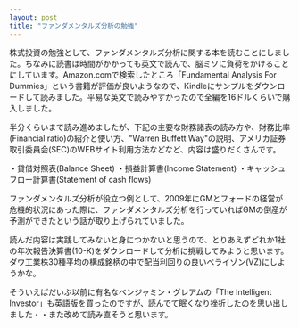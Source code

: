 ```yaml
---
layout: post
title: "ファンダメンタルズ分析の勉強"
---
```

株式投資の勉強として、ファンダメンタルズ分析に関する本を読むことにしました。ちなみに読書は時間がかかっても英文で読んで、脳ミソに負荷をかけることにしています。Amazon.comで検索したところ「Fundamental Analysis For Dummies」という書籍が評価が良いようなので、Kindleにサンプルをダウンロードして読みました。平易な英文で読みやすかったので全編を16ドルくらいで購入しました。

半分くらいまで読み進めましたが、下記の主要な財務諸表の読み方や、財務比率(Financial ratio)の紹介と使い方、"Warren Buffett Way"の説明、アメリカ証券取引委員会(SEC)のWEBサイト利用方法などなど、内容は盛りだくさんです。

・貸借対照表(Balance Sheet)
・損益計算書(Income Statement)
・キャッシュフロー計算書(Statement of cash flows)

ファンダメンタルズ分析が役立つ例として、2009年にGMとフォードの経営が危機的状況にあった際に、ファンダメンタルズ分析を行っていればGMの倒産が予測ができたという話が取り上げられていました。

読んだ内容は実践してみないと身につかないと思うので、とりあえずどれか1社の年次報告決算書(10-K)をダウンロードして分析に挑戦してみようと思います。ダウ工業株30種平均の構成銘柄の中で配当利回りの良いベライゾン(VZ)にしようかな。

そういえばだいぶ以前に有名なベンジャミン・グレアムの「The Intelligent Investor」も英語版を買ったのですが、読んでて眠くなり挫折したのを思い出しました・・また改めて読み直そうと思います。